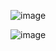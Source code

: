 ![image](https://github.com/user-attachments/assets/5f2ce2ed-4a1e-4660-980b-7edb280de425)

![image](https://github.com/user-attachments/assets/904158de-e0f6-42ab-b7fa-972481a64d36)
